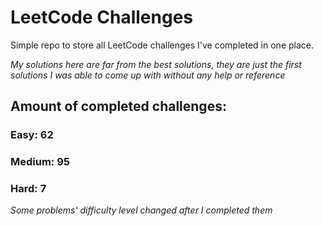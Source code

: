 
# LeetCode Challenges

Simple repo to store all LeetCode challenges I've completed in one place.

<i>My solutions here are far from the best solutions, they are just the first solutions I was able to come up with without any help or reference</i>

## Amount of completed challenges:

### Easy: 62

### Medium: 95

### Hard: 7

<i>Some problems' difficulty level changed after I completed them</i>
